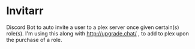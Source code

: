 # Invitarr
Discord Bot to auto invite a user to a plex server once given certain(s) role(s). I'm using this along with http://upgrade.chat/ , to add to plex upon the purchase of a role.
